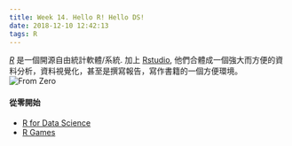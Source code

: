 ```yaml
---
title: Week 14. Hello R! Hello DS!
date: 2018-12-10 12:42:13
tags: R
---
```

[*R*](http://cran.csie.ntu.edu.tw/) 是一個開源自由統計軟體/系統. 加上 [Rstudio](https://www.rstudio.com/), 他們合體成一個強大而方便的資料分析，資料視覺化，甚至是撰寫報告，寫作書籍的一個方便環境。
![From Zero](https://m.v4.cc/UserFile/image/20161220/1413458491.jpg)
#### 從零開始
* [R for Data Science](https://r4ds.had.co.nz/)
* [R Games](https://ssar2017kno.wordpress.com/)
